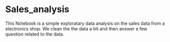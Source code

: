 # Sales_analysis
This Notebook is a simple exploratary data analysis on the sales data from a electronics shop. We clean the the data a bit and then answer a few question related to the data.
